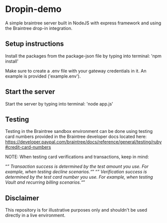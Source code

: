 # Dropin-demo
A simple braintree server built in NodeJS with express framework and using the Braintree drop-in integration.

## Setup instructions
Install the packages from the package-json file by typing into terminal: 'npm install'

Make sure to create a .env file with your gateway credentials in it. An example is provided ('example.env').

## Start the server
Start the server by typing into terminal: 'node app.js'

## Testing
Testing in the Braintree sandbox environment can be done using testing card numbers provided in the Braintree developer docs located here:
https://developer.paypal.com/braintree/docs/reference/general/testing/ruby#credit-card-numbers

NOTE:
When testing card verifications and transactions, keep in mind:

“*” Transaction success is determined by the test amount you use. For example, when testing decline scenarios.“*”
“*” Verification success is determined by the test card number you use. For example, when testing Vault and recurring billing scenarios.“*”

## Disclaimer
This repository is for illustrative purposes only and shouldn't be used directly in a live environment.
